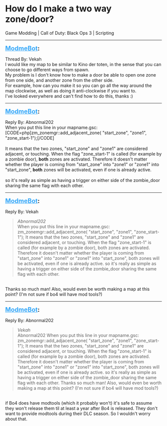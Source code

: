 # How do I make a two way zone/door?
Game Modding | Call of Duty: Black Ops 3 | Scripting

---
<strong style="font-size: 1.4em;"><span style="text-decoration: underline;text-decoration-color: #34a7f9;"><span style="color:#34a7f9;">ModmeBot</span></span>:</strong>

<p>Thread By: Vekah<br />I would like my map to be similar to Kino der toten, in the sense that you can choose to go different ways from spawn. <br />My problem is I don&#39;t know how to make a door be able to open one zone from one side, and another zone from the other side. <br />For example, how can you make it so you can go all the way around the map clockwise, as well as doing it anti-clockwise if you want to.<br />I&#39;ve looked everywhere and can&#39;t find how to do this, thanks :)</p>

---
<strong style="font-size: 1.4em;"><span style="text-decoration: underline;text-decoration-color: #34a7f9;"><span style="color:#34a7f9;">ModmeBot</span></span>:</strong>

<p>Reply By: Abnormal202<br />When you put this line in your mapname.gsc:<br />[CODE=php]zm_zonemgr::add_adjacent_zone( &quot;start_zone&quot;, &quot;zone1&quot;, &quot;zone_start-1&quot;);[/CODE]<br /> <br />It means that the two zones, &quot;start_zone&quot; and &quot;zone1&quot; are considered adjacent, or touching. When the flag &quot;zone_start-1&quot; is called (for example by a zombie door), <strong>both</strong> zones are activated. Therefore it doesn&#39;t matter whether the player is coming from &quot;start_zone&quot; into &quot;zone1&quot; or &quot;zone1&quot; into &quot;start_zone&quot;, <strong>both</strong> zones will be activated, even if one is already active.<br /> <br />so it&#39;s really as simple as having a trigger on either side of the zombie_door sharing the same flag with each other.</p>

---
<strong style="font-size: 1.4em;"><span style="text-decoration: underline;text-decoration-color: #34a7f9;"><span style="color:#34a7f9;">ModmeBot</span></span>:</strong>

<p>Reply By: Vekah<br /><blockquote><em>Abnormal202</em><br />When you put this line in your mapname.gsc: zm_zonemgr::add_adjacent_zone( &quot;start_zone&quot;, &quot;zone1&quot;, &quot;zone_start-1&quot;);   It means that the two zones, &quot;start_zone&quot; and &quot;zone1&quot; are considered adjacent, or touching. When the flag &quot;zone_start-1&quot; is called (for example by a zombie door), both zones are activated. Therefore it doesn&#39;t matter whether the player is coming from &quot;start_zone&quot; into &quot;zone1&quot; or &quot;zone1&quot; into &quot;start_zone&quot;, both zones will be activated, even if one is already active.   so it&#39;s really as simple as having a trigger on either side of the zombie_door sharing the same flag with each other.</blockquote><br /> Thanks so much man! Also, would even be worth making a map at this point? (I&#39;m not sure if bo4 will have mod tools?)</p>

---
<strong style="font-size: 1.4em;"><span style="text-decoration: underline;text-decoration-color: #34a7f9;"><span style="color:#34a7f9;">ModmeBot</span></span>:</strong>

<p>Reply By: Abnormal202<br /><blockquote><em>Vekah</em><br />Abnormal202 When you put this line in your mapname.gsc: zm_zonemgr::add_adjacent_zone( &quot;start_zone&quot;, &quot;zone1&quot;, &quot;zone_start-1&quot;);   It means that the two zones, &quot;start_zone&quot; and &quot;zone1&quot; are considered adjacent, or touching. When the flag &quot;zone_start-1&quot; is called (for example by a zombie door), both zones are activated. Therefore it doesn&#39;t matter whether the player is coming from &quot;start_zone&quot; into &quot;zone1&quot; or &quot;zone1&quot; into &quot;start_zone&quot;, both zones will be activated, even if one is already active.   so it&#39;s really as simple as having a trigger on either side of the zombie_door sharing the same flag with each other.  Thanks so much man! Also, would even be worth making a map at this point? (I&#39;m not sure if bo4 will have mod tools?)</blockquote><br /> if Bo4 does have modtools (which it probably won&#39;t) it&#39;s safe to assume they won&#39;t release them til at least a year after Bo4 is released. They don&#39;t want to provide modtools during their DLC season. So I wouldn&#39;t worry about that.</p>
